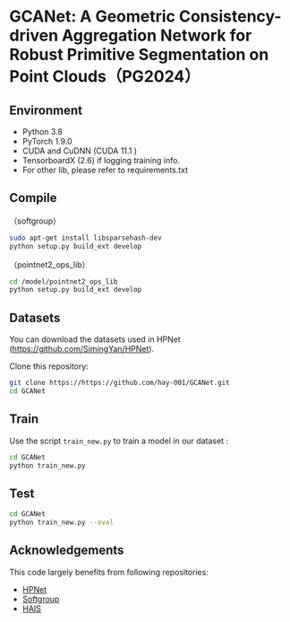 # GCANet: A Geometric Consistency-driven Aggregation Network for Robust Primitive Segmentation on Point Clouds（PG2024）




## Environment
* Python 3.8
* PyTorch 1.9.0
* CUDA and CuDNN (CUDA 11.1 )
* TensorboardX (2.6) if logging training info.
* For other lib, please refer to requirements.txt
  
## Compile 
（softgroup）
``` bash
sudo apt-get install libsparsehash-dev
python setup.py build_ext develop
```
（pointnet2_ops_lib）
``` bash
cd /model/pointnet2_ops_lib
python setup.py build_ext develop
```

## Datasets
You can download the datasets used in HPNet (https://github.com/SimingYan/HPNet).



Clone this repository:
``` bash
git clone https://https://github.com/hay-001/GCANet.git
cd GCANet
```

## Train
Use the script `train_new.py` to train a model in our dataset :
``` bash
cd GCANet
python train_new.py
```

## Test
``` bash
cd GCANet
python train_new.py --eval
```


## Acknowledgements
This code largely benefits from following repositories:
* [HPNet](https://github.com/SimingYan/HPNet)
* [Softgroup](https://github.com/thangvubk/SoftGroup)
* [HAIS](https://github.com/hustvl/HAIS)
